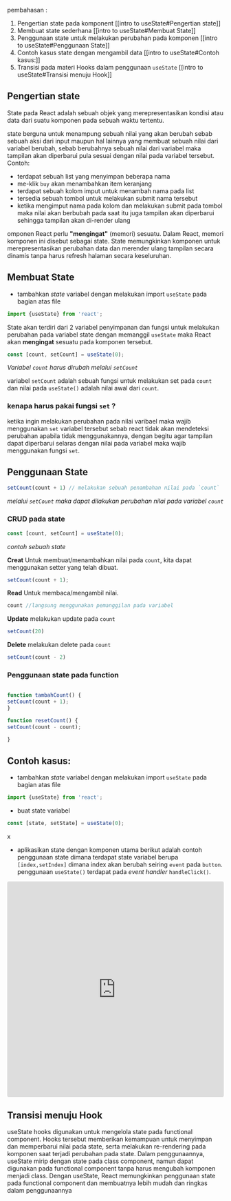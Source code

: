 pembahasan :
1. Pengertian state pada komponent [[intro to useState#Pengertian state]]
2. Membuat state sederhana [[intro to useState#Membuat State]]
3. Penggunaan state untuk melakukan perubahan pada komponen [[intro to useState#Penggunaan State]]
4. Contoh kasus state dengan mengambil data [[intro to useState#Contoh kasus:]]
5. Transisi pada materi Hooks dalam penggunaan `useState` [[intro to useState#Transisi menuju Hook]]

## Pengertian state
State pada React adalah sebuah objek yang merepresentasikan kondisi atau data dari suatu komponen pada sebuah waktu tertentu.

state berguna untuk menampung sebuah nilai yang akan berubah sebab sebuah aksi dari input maupun hal lainnya yang membuat sebuah nilai dari variabel berubah, sebab berubahnya sebuah nilai dari variabel maka tampilan akan diperbarui pula sesuai dengan nilai pada variabel tersebut. Contoh:
- terdapat sebuah list yang menyimpan beberapa nama
- me-klik `buy` akan menambahkan item keranjang
- terdapat sebuah kolom imput untuk menambah nama pada list
- tersedia sebuah tombol untuk melakukan submit nama tersebut
- ketika mengimput nama pada kolom dan melakukan submit pada tombol maka nilai akan berbubah pada saat itu juga tampilan akan diperbarui sehingga tampilan akan di-render ulang

omponen React perlu **"mengingat"** (memori) sesuatu.
Dalam React, memori komponen ini disebut sebagai state. State memungkinkan komponen untuk merepresentasikan perubahan data dan merender ulang tampilan secara dinamis tanpa harus refresh halaman secara keseluruhan.

## Membuat State
- tambahkan *state* variabel dengan melakukan import `useState` pada bagian atas file
```jsx
import {useState} from 'react';
```

State akan terdiri dari 2 variabel penyimpanan dan fungsi untuk melakukan perubahan pada variabel state
dengan memanggil `useState` maka React akan **mengingat** sesuatu pada komponen tersebut.
```jsx
const [count, setCount] = useState(0);
```
*Variabel `count` harus dirubah melalui `setCount`*

variabel `setCount` adalah sebuah fungsi untuk melakukan set pada `count` dan nilai pada `useState()` adalah nilai awal dari `count`.

### kenapa harus pakai fungsi `set` ?
ketika ingin melakukan perubahan pada nilai varibael maka wajib menggunakan `set` variabel tersebut sebab react tidak akan mendeteksi perubahan apabila tidak menggunakannya, dengan begitu agar tampilan dapat diperbarui selaras dengan nilai pada variabel maka wajib menggunakan fungsi `set`.

## Penggunaan State

```jsx
setCount(count + 1) // melakukan sebuah penambahan nilai pada `count`
```
*melalui `setCount` maka dapat dilakukan perubahan nilai pada variabel `count`*

### CRUD pada state

```jsx
const [count, setCount] = useState(0);
```
*contoh sebuah state*

**Creat**
Untuk membuat/menambahkan nilai pada `count`, kita dapat menggunakan setter yang telah dibuat.
```jsx
setCount(count + 1);
```

**Read**
Untuk membaca/mengambil nilai.
```jsx
count //langsung menggunakan pemanggilan pada variabel
```

**Update**
melakukan update pada `count` 
```jsx
setCount(20)
```

**Delete**
melakukan delete pada `count`
```jsx
setCount(count - 2)
```


### Penggunaan state pada function

```jsx

function tambahCount() {
setCount(count + 1);
}  

function resetCount() {
setCount(count - count);

}
```


## Contoh kasus:

- tambahkan *state* variabel dengan melakukan import `useState` pada bagian atas file
```jsx
import {useState} from 'react';
```
- buat state variabel 
```jsx
const [state, setState] = useState(0);
```
x
- aplikasikan state dengan komponen utama
berikut adalah contoh penggunaan state dimana terdapat state variabel berupa `[index,setIndex]`  dimana index akan berubah seiring `event` pada `button`. penggunaan `useState()` terdapat pada *event handler* `handleClick()`.

<iframe src="https://codesandbox.io/embed/upbeat-keldysh-0efc0f?fontsize=14&hidenavigation=1&module=%2FApp.js&theme=dark"
     style="width:100%; height:500px; border:0; border-radius: 4px; overflow:hidden;"
     title="upbeat-keldysh-0efc0f"
     allow="accelerometer; ambient-light-sensor; camera; encrypted-media; geolocation; gyroscope; hid; microphone; midi; payment; usb; vr; xr-spatial-tracking"
     sandbox="allow-forms allow-modals allow-popups allow-presentation allow-same-origin allow-scripts"
   ></iframe>

## Transisi menuju Hook
useState hooks digunakan untuk mengelola state pada functional component. Hooks tersebut memberikan kemampuan untuk menyimpan dan memperbarui nilai pada state, serta melakukan re-rendering pada komponen saat terjadi perubahan pada state. Dalam penggunaannya, useState mirip dengan state pada class component, namun dapat digunakan pada functional component tanpa harus mengubah komponen menjadi class. Dengan useState, React memungkinkan penggunaan state pada functional component dan membuatnya lebih mudah dan ringkas dalam penggunaannya

